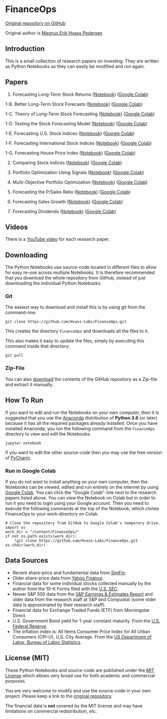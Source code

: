 # FinanceOps

[Original repository on GitHub](https://github.com/Hvass-Labs/FinanceOps)

Original author is [Magnus Erik Hvass Pedersen](http://www.hvass-labs.org)


## Introduction

This is a small collection of research papers on investing.
They are written as Python Notebooks so they can easily be
modified and run again.


## Papers

1. Forecasting Long-Term Stock Returns ([Notebook](https://github.com/Hvass-Labs/FinanceOps/blob/master/01_Forecasting_Long-Term_Stock_Returns.ipynb)) ([Google Colab](https://colab.research.google.com/github/Hvass-Labs/FinanceOps/blob/master/01_Forecasting_Long-Term_Stock_Returns.ipynb))

1-B. Better Long-Term Stock Forecasts ([Notebook](https://github.com/Hvass-Labs/FinanceOps/blob/master/01B_Better_Long-Term_Stock_Forecasts.ipynb)) ([Google Colab](https://colab.research.google.com/github/Hvass-Labs/FinanceOps/blob/master/01B_Better_Long-Term_Stock_Forecasts.ipynb))

1-C. Theory of Long-Term Stock Forecasting ([Notebook](https://github.com/Hvass-Labs/FinanceOps/blob/master/01C_Theory_of_Long-Term_Stock_Forecasting.ipynb)) ([Google Colab](https://colab.research.google.com/github/Hvass-Labs/FinanceOps/blob/master/01C_Theory_of_Long-Term_Stock_Forecasting.ipynb))

1-D. Testing the Stock Forecasting Model ([Notebook](https://github.com/Hvass-Labs/FinanceOps/blob/master/01D_Testing_the_Stock_Forecasting_Model.ipynb)) ([Google Colab](https://colab.research.google.com/github/Hvass-Labs/FinanceOps/blob/master/01D_Testing_the_Stock_Forecasting_Model.ipynb))

1-E. Forecasting U.S. Stock Indices ([Notebook](https://github.com/Hvass-Labs/FinanceOps/blob/master/01E_Forecasting_US_Stock_Indices.ipynb)) ([Google Colab](https://colab.research.google.com/github/Hvass-Labs/FinanceOps/blob/master/01E_Forecasting_US_Stock_Indices.ipynb))

1-F. Forecasting International Stock Indices ([Notebook](https://github.com/Hvass-Labs/FinanceOps/blob/master/01F_Forecasting_Int_Stock_Indices.ipynb)) ([Google Colab](https://colab.research.google.com/github/Hvass-Labs/FinanceOps/blob/master/01F_Forecasting_Int_Stock_Indices.ipynb))

1-G. Forecasting House Price Index ([Notebook](https://github.com/Hvass-Labs/FinanceOps/blob/master/01G_Forecasting_House_Price_Index.ipynb)) ([Google Colab](https://colab.research.google.com/github/Hvass-Labs/FinanceOps/blob/master/01G_Forecasting_House_Price_Index.ipynb))

2. Comparing Stock Indices ([Notebook](https://github.com/Hvass-Labs/FinanceOps/blob/master/02_Comparing_Stock_Indices.ipynb)) ([Google Colab](https://colab.research.google.com/github/Hvass-Labs/FinanceOps/blob/master/02_Comparing_Stock_Indices.ipynb))

3. Portfolio Optimization Using Signals ([Notebook](https://github.com/Hvass-Labs/FinanceOps/blob/master/03_Portfolio_Optimization_Using_Signals.ipynb)) ([Google Colab](https://colab.research.google.com/github/Hvass-Labs/FinanceOps/blob/master/03_Portfolio_Optimization_Using_Signals.ipynb))

4. Multi-Objective Portfolio Optimization ([Notebook](https://github.com/Hvass-Labs/FinanceOps/blob/master/04_Multi-Objective_Portfolio_Optimization.ipynb)) ([Google Colab](https://colab.research.google.com/github/Hvass-Labs/FinanceOps/blob/master/04_Multi-Objective_Portfolio_Optimization.ipynb))

5. Forecasting the P/Sales Ratio ([Notebook](https://github.com/Hvass-Labs/FinanceOps/blob/master/05_Forecasting_PSales_Ratio.ipynb)) ([Google Colab](https://colab.research.google.com/github/Hvass-Labs/FinanceOps/blob/master/05_Forecasting_PSales_Ratio.ipynb))

6. Forecasting Sales Growth ([Notebook](https://github.com/Hvass-Labs/FinanceOps/blob/master/06_Forecasting_Sales_Growth.ipynb)) ([Google Colab](https://colab.research.google.com/github/Hvass-Labs/FinanceOps/blob/master/06_Forecasting_Sales_Growth.ipynb))

7. Forecasting Dividends ([Notebook](https://github.com/Hvass-Labs/FinanceOps/blob/master/07_Forecasting_Dividends.ipynb)) ([Google Colab](https://colab.research.google.com/github/Hvass-Labs/FinanceOps/blob/master/07_Forecasting_Dividends.ipynb))


## Videos

There is a [YouTube video](https://www.youtube.com/playlist?list=PL9Hr9sNUjfsmlHaWuVxIA0pKL1yjryR0Z) for each research paper.


## Downloading

The Python Notebooks use source-code located in different files to allow for easy re-use
across multiple Notebooks. It is therefore recommended that you download the whole
repository from GitHub, instead of just downloading the individual Python Notebooks.


### Git

The easiest way to download and install this is by using git from the command-line:

    git clone https://github.com/Hvass-Labs/FinanceOps.git

This creates the directory `FinanceOps` and downloads all the files to it.

This also makes it easy to update the files, simply by executing this command inside that directory:

    git pull


### Zip-File

You can also [download](https://github.com/Hvass-Labs/FinanceOps/archive/master.zip)
the contents of the GitHub repository as a Zip-file and extract it manually.


## How To Run

If you want to edit and run the Notebooks on your own computer, then it is
suggested that you use the [Anaconda](https://www.anaconda.com/download)
distribution of **Python 3.6** (or later) because it has all the required packages
already installed. Once you have installed Anaconda, you run the following
command from the `FinanceOps` directory to view and edit the Notebooks:

    jupyter notebook

If you want to edit the other source-code then you may use the free version of [PyCharm](https://www.jetbrains.com/pycharm/).


### Run in Google Colab

If you do not want to install anything on your own computer, then the Notebooks
can be viewed, edited and run entirely on the internet by using
[Google Colab](https://colab.research.google.com).
You can click the "Google Colab"-link next to the research papers listed above.
You can view the Notebook on Colab but in order to run it you need to login using
your Google account.
Then you need to execute the following commands at the top of the Notebook,
which clones FinanceOps to your work-directory on Colab.

    # Clone the repository from GitHub to Google Colab's temporary drive.
    import os
    work_dir = "/content/FinanceOps/"
    if not os.path.exists(work_dir):
        !git clone https://github.com/Hvass-Labs/FinanceOps.git
    os.chdir(work_dir)


## Data Sources

- Recent share-price and fundamental data from [SimFin](https://github.com/SimFin/simfin).
- Older share-price data from [Yahoo Finance](https://finance.yahoo.com/quote/%5EGSPC/history?p=%5EGSPC).
- Financial data for some individual stocks collected manually by the author from the 10-K Forms filed with the [U.S. SEC](http://www.sec.gov/cgi-bin/browse-edgar?company=&match=&CIK=jnj&filenum=&State=&Country=&SIC=&owner=exclude&Find=Find+Companies&action=getcompany).
- Newer S&P 500 data from the [S&P Earnings & Estimates Report](http://www.spindices.com/documents/additional-material/sp-500-eps-est.xlsx) and older data from the research staff at S&P and Compustat (some older data is approximated by their research staff).
- Financial data for Exchange Traded Funds (ETF) from Morningstar Direct.
- U.S. Government Bond yield for 1-year constant maturity. From the [U.S. Federal Reserve](https://www.federalreserve.gov/datadownload/Choose.aspx?rel=H15).
- The inflation index is: All Items Consumer Price Index for All Urban Consumers (CPI-U), U.S. City Average. From the [US Department of Labor, Bureau of Labor Statistics](http://www.bls.gov/cpi/data.htm).


## License (MIT)

These Python Notebooks and source-code are published under the [MIT License](https://github.com/Hvass-Labs/FinanceOps/blob/master/LICENSE)
which allows very broad use for both academic and commercial purposes.

You are very welcome to modify and use the source-code in your own project.
Please keep a link to the [original repository](https://github.com/Hvass-Labs/FinanceOps).

The financial data is **not** covered by the MIT license and may have limitations on commercial redistribution, etc.
